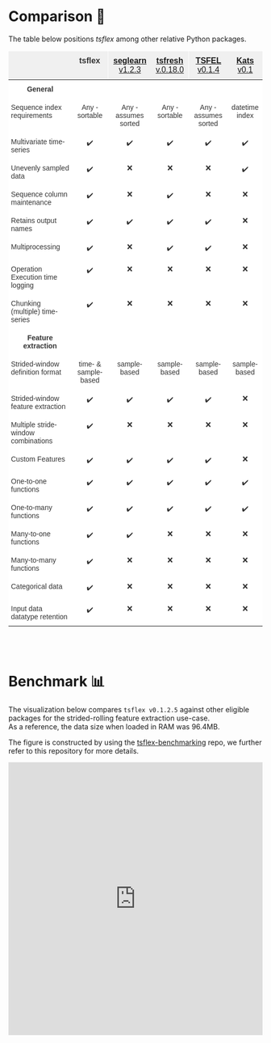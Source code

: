 # Comparison 🔎

The table below positions _tsflex_ among other relative Python packages.

<style type="text/css">
.tg  {border-collapse:collapse;border-color:#ccc;border-spacing:0;}
.tg td{background-color:#fff;border-color:#ccc;border-style:solid;border-width:0px;color:#333;
  font-family:Arial, sans-serif;font-size:14px;overflow:hidden;padding:10px 5px;word-break:normal;}
.tg th{background-color:#f0f0f0;border-color:#ccc;border-style:solid;border-width:0px;color:#333;
  font-family:Arial, sans-serif;font-size:14px;font-weight:normal;overflow:hidden;padding:10px 5px;word-break:normal;}
.tg .tg-p7qa{border-color:inherit;font-size:100%;position:-webkit-sticky;position:sticky;text-align:center;top:-1px;
  vertical-align:top;will-change:transform}
.tg .tg-c3ow{border-color:inherit;text-align:center;vertical-align:top}
.tg .tg-70uo{border-color:inherit;font-size:100%;position:-webkit-sticky;position:sticky;text-align:left;top:-1px;
  vertical-align:top;will-change:transform}
.tg .tg-0pky{border-color:inherit;text-align:left;vertical-align:top}
.tg .tg-7btt{border-color:inherit;font-weight:bold;text-align:center;vertical-align:top}
@media screen and (max-width: 767px) {.tg {width: auto !important;}.tg col {width: auto !important;}.tg-wrap {overflow-x: auto;-webkit-overflow-scrolling: touch;}}</style>
<div class="tg-wrap"><table class="tg">
<thead>
  <tr>
    <th class="tg-70uo"></th>
    <th class="tg-p7qa"><b>tsflex</b> </th>
    <th class="tg-p7qa"><b><a href="https://github.com/dmbee/seglearn">seglearn</a></b> <a href="https://pypi.org/project/seglearn/1.2.3/">v1.2.3</a> </th>
    <th class="tg-p7qa"><b><a href="https://tsfresh.readthedocs.io/en/v0.18.0/">tsfresh</a></b> <a href="https://github.com/blue-yonder/tsfresh/releases/tag/v0.18.0">v.0.18.0</a></th>
    <th class="tg-p7qa"><b><a href="https://tsfel.readthedocs.io/en/latest/">TSFEL</a></b><a href="https://github.com/fraunhoferportugal/tsfel/releases/tag/v0.1.4"> v0.1.4</a><br></th>
    <th class="tg-p7qa"><a href=""><b>Kats</b></a> <a href="https://github.com/facebookresearch/Kats/releases/tag/v0.1"> v0.1</a></th>
  </tr>
</thead>
<tbody>
  <tr>
    <td class="tg-c3ow"><span style="font-weight:bold">General</span></td>
    <td class="tg-c3ow"></td>
    <td class="tg-c3ow"></td>
    <td class="tg-c3ow"></td>
    <td class="tg-c3ow"></td>
    <td class="tg-c3ow"></td>
  </tr>
  <tr>
    <td class="tg-0pky">Sequence index requirements</td>
    <td class="tg-c3ow">Any - sortable</td>
    <td class="tg-c3ow">Any - assumes sorted<br></td>
    <td class="tg-c3ow">Any - sortable</td>
    <td class="tg-c3ow">Any - assumes sorted</td>
    <td class="tg-c3ow">datetime index</td>
  </tr>
  <tr>
    <td class="tg-0pky">Multivariate time-series</td>
    <td class="tg-c3ow">✔️</td>
    <td class="tg-c3ow">✔️</td>
    <td class="tg-c3ow">✔️</td>
    <td class="tg-c3ow">✔️</td>
    <td class="tg-c3ow">✔️</td>
  </tr>
  <tr>
    <td class="tg-0pky">Unevenly sampled data</td>
    <td class="tg-c3ow">✔️</td>
    <td class="tg-c3ow">❌</td>
    <td class="tg-c3ow">❌</td>
    <td class="tg-c3ow">❌</td>
    <td class="tg-c3ow">✔️</td>
  </tr>
  <tr>
    <td class="tg-0pky">Sequence column maintenance</td>
    <td class="tg-c3ow">✔️</td>
    <td class="tg-c3ow">❌</td>
    <td class="tg-c3ow">✔️</td>
    <td class="tg-c3ow">❌</td>
    <td class="tg-c3ow">❌</td>
  </tr>
  <tr>
    <td class="tg-0pky">Retains output names</td>
    <td class="tg-c3ow">✔️</td>
    <td class="tg-c3ow">✔️</td>
    <td class="tg-c3ow">✔️</td>
    <td class="tg-c3ow">✔️</td>
    <td class="tg-c3ow">❌</td>
  </tr>
  <tr>
    <td class="tg-0pky">Multiprocessing</td>
    <td class="tg-c3ow">✔️</td>
    <td class="tg-c3ow">❌</td>
    <td class="tg-c3ow">✔️</td>
    <td class="tg-c3ow">✔️</td>
    <td class="tg-c3ow">❌</td>
  </tr>
  <tr>
    <td class="tg-0pky">Operation Execution time logging</td>
    <td class="tg-c3ow">✔️</td>
    <td class="tg-c3ow">❌</td>
    <td class="tg-c3ow">❌</td>
    <td class="tg-c3ow">❌</td>
    <td class="tg-c3ow">❌</td>
  </tr>
  <tr>
    <td class="tg-0pky">Chunking (multiple) time-series</td>
    <td class="tg-c3ow">✔️</td>
    <td class="tg-c3ow">❌</td>
    <td class="tg-c3ow">❌</td>
    <td class="tg-c3ow">❌</td>
    <td class="tg-c3ow">❌</td>
  </tr>
  <tr>
    <td class="tg-7btt">Feature extraction</td>
    <td class="tg-c3ow"></td>
    <td class="tg-c3ow"></td>
    <td class="tg-c3ow"></td>
    <td class="tg-c3ow"></td>
    <td class="tg-c3ow"></td>
  </tr>
  <tr>
    <td class="tg-0pky">Strided-window definition format</td>
    <td class="tg-c3ow">time- & sample-based</td>
    <td class="tg-c3ow">sample-based</td>
    <td class="tg-c3ow">sample-based</td>
    <td class="tg-c3ow">sample-based</td>
    <td class="tg-c3ow">sample-based</td>
  </tr>
  <tr>
    <td class="tg-0pky">Strided-window feature extraction</td>
    <td class="tg-c3ow">✔️</td>
    <td class="tg-c3ow">✔️</td>
    <td class="tg-c3ow">✔️</td>
    <td class="tg-c3ow">✔️</td>
    <td class="tg-c3ow">❌</td>
  </tr>
  <tr>
    <td class="tg-0pky">Multiple stride-window combinations</td>
    <td class="tg-c3ow">✔️</td>
    <td class="tg-c3ow">❌</td>
    <td class="tg-c3ow">❌</td>
    <td class="tg-c3ow">❌</td>
    <td class="tg-c3ow">❌</td>
  </tr>
  <tr>
    <td class="tg-0pky">Custom Features</td>
    <td class="tg-c3ow">✔️</td>
    <td class="tg-c3ow">✔️</td>
    <td class="tg-c3ow">✔️</td>
    <td class="tg-c3ow">✔️</td>
    <td class="tg-c3ow">❌</td>
  </tr>
  <tr>
    <td class="tg-0pky">One-to-one functions</td>
    <td class="tg-c3ow">✔️</td>
    <td class="tg-c3ow">✔️</td>
    <td class="tg-c3ow">✔️</td>
    <td class="tg-c3ow">✔️</td>
    <td class="tg-c3ow">✔️</td>
  </tr>
  <tr>
    <td class="tg-0pky">One-to-many functions</td>
    <td class="tg-c3ow">✔️</td>
    <td class="tg-c3ow">✔️</td>
    <td class="tg-c3ow">✔️</td>
    <td class="tg-c3ow">✔️</td>
    <td class="tg-c3ow">✔️</td>
  </tr>
  <tr>
    <td class="tg-0pky">Many-to-one functions</td>
    <td class="tg-c3ow">✔️</td>
    <td class="tg-c3ow">✔️</td>
    <td class="tg-c3ow">❌</td>
    <td class="tg-c3ow">❌</td>
    <td class="tg-c3ow">❌</td>
  </tr>
  <tr>
    <td class="tg-0pky">Many-to-many functions</td>
    <td class="tg-c3ow">✔️</td>
    <td class="tg-c3ow">❌</td>
    <td class="tg-c3ow">❌</td>
    <td class="tg-c3ow">❌</td>
    <td class="tg-c3ow">❌</td>
  </tr>
  <tr>
    <td class="tg-0pky">Categorical data</td>
    <td class="tg-c3ow">✔️</td>
    <td class="tg-c3ow">❌</td>
    <td class="tg-c3ow">❌</td>
    <td class="tg-c3ow">❌</td>
    <td class="tg-c3ow">❌</td>
  </tr>
  <tr>
    <td class="tg-0pky">Input data datatype retention</td>
    <td class="tg-c3ow">✔️</td>
    <td class="tg-c3ow">❌</td>
    <td class="tg-c3ow">❌</td>
    <td class="tg-c3ow">❌</td>
    <td class="tg-c3ow">❌</td>
  </tr>
</tbody>
</table></div>

<br><br>

# Benchmark 📊

The visualization below compares `tsflex v0.1.2.5` against other eligible packages for the strided-rolling feature extraction use-case.<br>
As a reference, the data size when loaded in RAM was 96.4MB.

The figure is constructed by using the [tsflex-benchmarking](https://github.com/predict-idlab/tsflex-benchmarking) repo, we further refer to this repository for more details.

<iframe src="https://datapane.com/u/jonasvdd/reports/dkjVy5k/tsflex-benchmark-v2/embed/" width="100%" height="540px" style="border: none;" allowfullscreen>IFrame not supported</iframe><br>